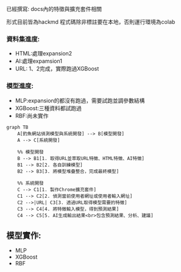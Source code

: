已經撰寫:
docs內的特徵與擴充套件相關

形式目前皆為hackmd
程式碼除非標註要在本地，否則運行環境為colab

### 資料集進度:
  * HTML:處理expansion2
  * AI:處理expamsion1
  * URL: 1、2完成，實際跑過XGBoost

### 模型進度:
  * MLP:expansion的都沒有跑過，需要試跑並調參數結構
  * XGBoost:三種資料都試跑過
  * RBF:尚未實作

  
```mermaid
graph TB
    A[釣魚網站偵測模型與系統開發] --> B[模型開發]
    A --> C[系統開發]

    %% 模型開發
    B --> B1[1. 取得URL並萃取URL特徵、HTML特徵、AI特徵]
    B1 --> B2[2. 各自訓練模型]
    B2 --> B3[3. 將模型堆疊整合，完成最終模型]

    %% 系統開發
    C --> C1[1. 製作Chrome擴充套件]
    C1 --> C2[2. 偵測當前使用者網址或使用者輸入網址]
    C2 -->|URL| C3[3. 透過URL取得模型需要的特徵]
    C3 --> C4[4. 將特徵輸入模型，得到預測結果]
    C4 --> C5[5. AI生成輸出結果<br>包含預測結果、分析、建議]
```

##  模型實作: 
  * MLP
  * XGBoost
  * RBF

